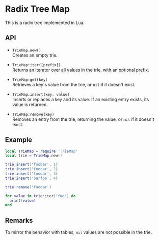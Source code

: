 # Radix Tree Map

This is a radix tree implemented in Lua.

## API

- `TrieMap.new()`  
  Creates an empty trie.

- `TrieMap:iter([prefix])`  
  Returns an iterator over all values in the trie, with an optional prefix.

- `TrieMap:get(key)`  
  Retrieves a key's value from the trie, or `nil` if it doesn't exist.

- `TrieMap:insert(key, value)`  
  Inserts or replaces a key and its value. If an existing entry exists, its value is returned.

- `TrieMap:remove(key)`  
  Removes an entry from the trie, returning the value, or `nil` if it doesn't exist.

## Example

```lua
local TrieMap = require 'TrieMap'
local trie = TrieMap.new()

trie:insert('foobar', 1)
trie:insert('foocar', 2)
trie:insert('foodar', 3)
trie:insert('barfoo', 4)

trie:remove('foodar')

for value in trie:iter('foo') do
  print(value)
end
```

## Remarks

To mirror the behavior with tables, `nil` values are not possible in the trie.
